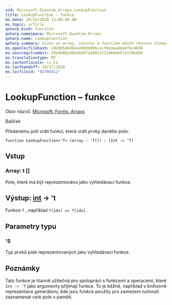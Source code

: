 ```yaml
---
uid: Microsoft.Quantum.Arrays.LookupFunction
title: LookupFunction – funkce
ms.date: 10/26/2020 12:00:00 AM
ms.topic: article
qsharp.kind: function
qsharp.namespace: Microsoft.Quantum.Arrays
qsharp.name: LookupFunction
qsharp.summary: Given an array, returns a function which returns elements of that array.
ms.openlocfilehash: c929054b96ee499db896cacf0e3ae4da6f6c4b98
ms.sourcegitcommit: 29e0d88a30e4166fa580132124b0eb57e1f0e986
ms.translationtype: MT
ms.contentlocale: cs-CZ
ms.lasthandoff: 10/27/2020
ms.locfileid: "92705912"
---
```

# <a name="lookupfunction-function"></a>LookupFunction – funkce

Obor názvů: [Microsoft. Forms. Arrays](xref:Microsoft.Quantum.Arrays)

Balíček [](https://nuget.org/packages/)


Předanému poli vrátí funkci, která vrátí prvky daného pole.

```qsharp
function LookupFunction<'T> (array : 'T[]) : (Int -> 'T)
```


## <a name="input"></a>Vstup

### <a name="array--t"></a>Array: t []

Pole, které má být reprezentováno jako vyhledávací funkce.



## <a name="output--int---t"></a>Výstup: [int](xref:microsoft.quantum.lang-ref.int) -> 't

Funkce `f` , například `f(idx) == f[idx]` .

## <a name="type-parameters"></a>Parametry typu

### <a name="t"></a>'S

Typ prvků pole reprezentovaných jako vyhledávací funkce.

## <a name="remarks"></a>Poznámky

Tato funkce je hlavně užitečná pro spolupráci s funkcemi a operacemi, které `Int -> 'T` jako argumenty přijímají funkce. To je běžné, například v knihovně reprezentace generátoru, kde jsou funkce použity pro zamezení nutnosti zaznamenat celé pole v paměti.